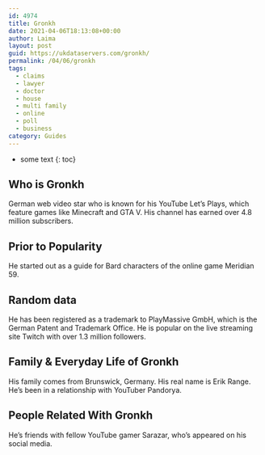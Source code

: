 ```yaml
---
id: 4974
title: Gronkh
date: 2021-04-06T18:13:08+00:00
author: Laima
layout: post
guid: https://ukdataservers.com/gronkh/
permalink: /04/06/gronkh
tags:
  - claims
  - lawyer
  - doctor
  - house
  - multi family
  - online
  - poll
  - business
category: Guides
---
```


* some text
{: toc}


## Who is Gronkh
                  
                  
                  
German web video star who is known for his YouTube Let&#8217;s Plays, which feature games like Minecraft and GTA V. His channel has earned over 4.8 million subscribers. 
                  
              
            
              
            
                
                
                
## Prior to Popularity
                  
                  
                  
He started out as a guide for Bard characters of the online game Meridian 59.
                  
              
            
              
            
                
                
                
## Random data
                  
                  
                  
He has been registered as a trademark to PlayMassive GmbH, which is the German Patent and Trademark Office. He is popular on the live streaming site Twitch with over 1.3 million followers. 
                  
              
            
              
            
                
                
                
## Family & Everyday Life of Gronkh
                  
                  
                  
His family comes from Brunswick, Germany. His real name is Erik Range. He&#8217;s been in a relationship with YouTuber Pandorya.
                  
              
            
              
            
                
                
                
## People Related With Gronkh
                  
                  
                  
He&#8217;s friends with fellow YouTube gamer Sarazar, who&#8217;s appeared on his social media.
                  
              
            
              
            
                
              
            
              
              
            
            
              
            
          
          
          